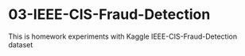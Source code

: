 # 03-IEEE-CIS-Fraud-Detection

This is homework experiments with Kaggle IEEE-CIS-Fraud-Detection dataset
